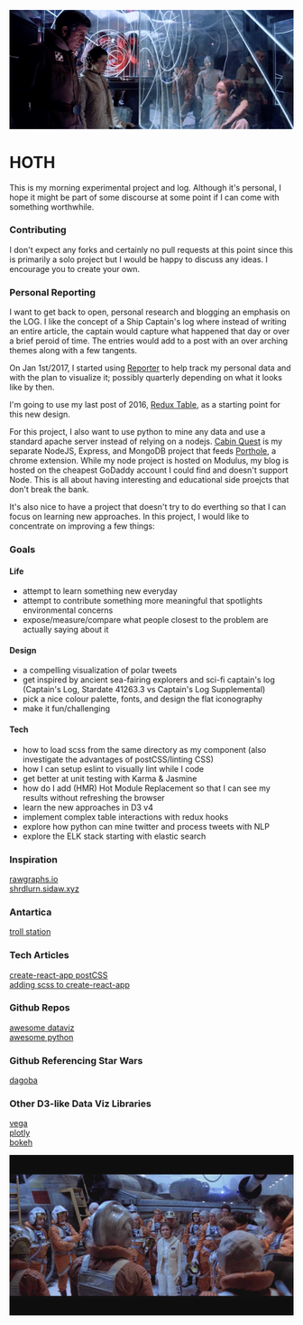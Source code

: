 ![Alt text](hoth.jpg?raw=true)  

# HOTH

This is my morning experimental project and log. Although it's personal, I hope it might be part of some discourse at some point if I can come with something worthwhile. 

### Contributing

I don't expect any forks and certainly no pull requests at this point since this is primarily a solo project but I would be happy to discuss any ideas. I encourage you to create your own.

### Personal Reporting

I want to get back to open, personal research and blogging an emphasis on the LOG. I like the concept of a Ship Captain's log where instead of writing an entire article, the captain would capture what happened that day or over a brief peroid of time. The entries would add to a post with an over arching themes along with a few tangents.    

On Jan 1st/2017, I started using [Reporter](http://www.reporter-app.com/) to help track my personal data and with the plan to visualize it; possibly quarterly depending on what it looks like by then.  

I'm going to use my last post of 2016, [Redux Table](http://headwinds.net/2016/04/redux-data-table/), as a starting point for this new design. 

For this project, I also want to use python to mine any data and use a standard apache server instead of relying on a nodejs. 
[Cabin Quest](http://cabinquest-50966.onmodulus.net/#!/) is my separate NodeJS, Express, and MongoDB project that feeds [Porthole](https://chrome.google.com/webstore/detail/porthole/dilfffpckfhcpgidnmgaeoidgekcjlln?hl=en), a chrome extension. While my node project is hosted on Modulus, my blog is hosted on the cheapest GoDaddy account I could find and doesn't support Node. This is all about having interesting and educational side proejcts that don't break the bank. 

It's also nice to have a project that doesn't try to do everthing so that I can focus on learning new approaches. In this project, I would like to concentrate on improving a few things:

### Goals

#### Life 

* attempt to learn something new everyday 
* attempt to contribute something more meaningful that spotlights environmental concerns
* expose/measure/compare what people closest to the problem are actually saying about it

#### Design

* a compelling visualization of polar tweets 
* get inspired by ancient sea-fairing explorers and sci-fi captain's log (Captain's Log, Stardate 41263.3 vs Captain's Log Supplemental)
* pick a nice colour palette, fonts, and design the flat iconography
* make it fun/challenging 

#### Tech 

* how to load scss from the same directory as my component (also investigate the advantages of postCSS/linting CSS)
* how I can setup eslint to visually lint while I code
* get better at unit testing with Karma & Jasmine 
* how do I add (HMR) Hot Module Replacement so that I can see my results without refreshing the browser
* learn the new approaches in D3 v4
* implement complex table interactions with redux hooks
* explore how python can mine twitter and process tweets with NLP
* explore the ELK stack starting with elastic search

### Inspiration
[rawgraphs.io](http://rawgraphs.io/)     
[shrdlurn.sidaw.xyz](https://worksheets.codalab.org/worksheets/0x9fe4d080bac944e9a6bd58478cb05e5e/)   

### Antartica
[troll station](https://en.wikipedia.org/wiki/Troll_(research_station))    

### Tech Articles
[create-react-app postCSS](https://github.com/DavidWells/PostCSS-tutorial)    
[adding scss to create-react-app](https://medium.com/@Connorelsea/using-sass-with-create-react-app-7125d691376)       

### Github Repos
[awesome dataviz](https://github.com/fasouto/awesome-dataviz)         
[awesome python](https://github.com/vinta/awesome-python)     

### Github Referencing Star Wars  
[dagoba](https://github.com/dxnn/dagoba)     

### Other D3-like Data Viz Libraries
[vega](https://vega.github.io/)     
[plotly](https://plot.ly/)     
[bokeh](http://bokeh.pydata.org/en/latest/)     

![Alt text](leia.jpg?raw=true)  